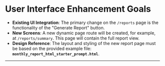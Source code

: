 # User Interface Enhancement Goals

- **Existing UI Integration**: The primary change on the `/reports` page is the functionality of the "Generate Report" button.
- **New Screens**: A new dynamic page route will be created, for example, at `/reports/summary`. This page will contain the full report view.
- **Design Reference**: The layout and styling of the new report page must be based on the provided example file: **`monthly_report_html_starter_prompt.html`**.

---


